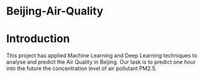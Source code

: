 # Beijing-Air-Quality
# Introduction
This project has applied Machine Learning and Deep Learning techniques to analyse and predict the Air Quality in Beijing. Our task is to predict one hour into the future the concentration level of air pollutant PM2.5.
